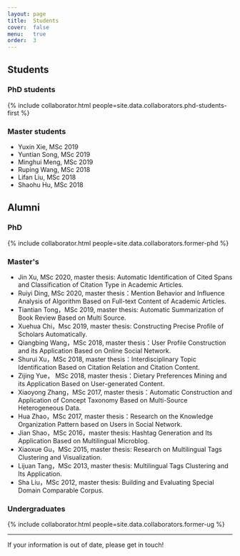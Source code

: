 ```yaml
---
layout: page
title:  Students
cover:  false
menu:   true
order:  3
---
```



## Students
### PhD students
{% include collaborator.html people=site.data.collaborators.phd-students-first %}

<!--
<h4>Master's and undergraduate project students</h4>
{% include collaborator.html people=page.project-students show=false %}
-->
### Master students
* Yuxin Xie, MSc 2019
* Yuntian Song, MSc 2019
* Minghui Meng, MSc 2019
* Ruping Wang, MSc 2018
* Lifan Liu, MSc 2018
* Shaohu Hu, MSc 2018

## Alumni
### PhD
{% include collaborator.html people=site.data.collaborators.former-phd %}

### Master's
<!--{
% include collaborator.html people=site.data.collaborators.former-masters %}
-->
* Jin Xu, MSc 2020, master thesis: Automatic Identification of Cited Spans and Classification of Citation Type in Academic Articles.
* Ruiyi Ding, MSc 2020, master thesis：Mention Behavior and Influence Analysis of Algorithm Based on Full-text Content of Academic Articles.
* Tiantian Tong，MSc 2019, master thesis: Automatic Summarization of Book Review Based on Multi Source. 
* Xuehua Chi，Msc 2019, master thesis: Constructing Precise Profile of Scholars Automatically.
* Qiangbing Wang，MSc 2018, master thesis：User Profile Construction and its Application Based on Online Social Network.
* Shurui Xu，MSc 2018, master thesis：Interdisciplinary Topic Identification Based on Citation Relation and Citation Content.
* Zijing Yue， MSc 2018, master thesis：Dietary Preferences Mining and its Application Based on User-generated Content. 
* Xiaoyong Zhang，MSc 2017, master thesis：Automatic Construction and Application of Concept Taxonomy Based on Multi-Source Heterogeneous Data. 
* Hua Zhao，MSc 2017, master thesis：Research on the Knowledge Organization Pattern based on Users in Social Network.
* Jian Shao，MSc 2016，master thesis: Hashtag Generation and Its Application Based on Multilingual Microblog.
* Xiaoxue Gu，MSc 2015, master thesis: Research on Multilingual Tags Clustering and Visualization. 
* Lijuan Tang，MSc 2013, master thesis: Multilingual Tags Clustering and Its Application. 
* Sha Liu，MSc 2012, master thesis: Building and Evaluating Special Domain Comparable Corpus. 

### Undergraduates
{% include collaborator.html people=site.data.collaborators.former-ug %}

---

If your information is out of date, please get in touch!



